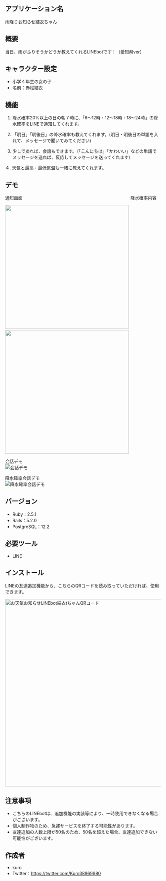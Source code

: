 ## アプリケーション名
雨降りお知らせ結衣ちゃん
 
## 概要
当日、雨がふりそうかどうか教えてくれるLINEbotです！（愛知県ver）

## キャラクター設定
- 小学４年生の女の子
- 名前：赤松結衣

## 機能
  1. 降水確率20%以上の日の朝７時に、「6〜12時・12〜18時・18〜24時」の降水確率をLINEで通知してくれます。

  2. 「明日」「明後日」の降水確率も教えてくれます。(明日・明後日の単語を入れて、メッセージで聞いてみてください)

  3. 少しであれば、会話もできます。（「こんにちは」「かわいい」などの単語でメッセージを送れば、反応してメッセージを送ってくれます）
  
  ４. 天気と最高・最低気温も一緒に教えてくれます。

## デモ
通知画面　　　　　　　　　　　　　　　　　　　　　　　　　降水確率内容

<img src="https://user-images.githubusercontent.com/57647938/82107667-798c8f00-9764-11ea-8e1b-af5901587ec8.png" width="400" >　　　<img src="https://user-images.githubusercontent.com/57647938/82687139-e090d300-9c91-11ea-98df-8cb32961f14c.png" width="400">

会話デモ
<br>
![会話デモ](https://user-images.githubusercontent.com/57647938/82107844-a9886200-9765-11ea-8cab-dd7dd6955cd4.gif)

降水確率会話デモ
<br>
![降水確率会話デモ](https://user-images.githubusercontent.com/57647938/82107873-d50b4c80-9765-11ea-90e9-fe4fa07df785.gif)

## バージョン
* Ruby：2.5.1
* Rails：5.2.0
* PostgreSQL：12.2

## 必要ツール
* LINE
 
## インストール
 LINEの友達追加機能から、こちらのQRコードを読み取っていただければ、使用できます。

<img width="606" alt="お天気お知らせLINEbot結衣tちゃんQRコード" src="https://user-images.githubusercontent.com/57647938/82108219-fb31ec00-9767-11ea-9898-e59449c8e952.png">

## 注意事項
* こちらのLINEbotは、追加機能の実装等により、一時使用できなくなる場合がございます。
* 個人制作物のため、急遽サービスを終了する可能性があります。
* 友達追加の人数上限が50名のため、50名を超えた場合、友達追加できない可能性がございます。

## 作成者
* kuro
* Twitter：https://twitter.com/Kuro38869980

